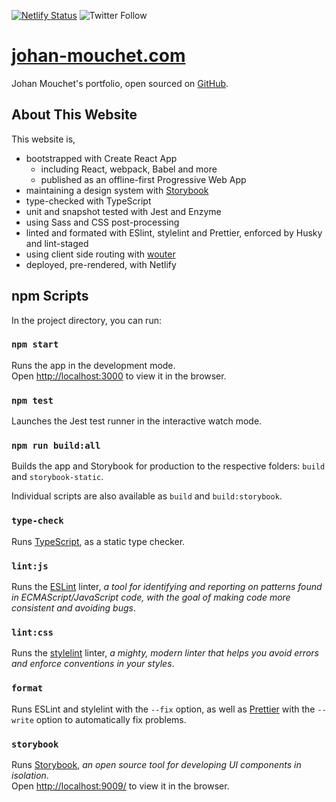 [![Netlify Status](https://api.netlify.com/api/v1/badges/7fdfd6f4-e67a-4460-b69d-98bd88e189f8/deploy-status)](https://app.netlify.com/sites/johan-mouchet/deploys) ![Twitter Follow](https://img.shields.io/twitter/follow/JohanMouchet?style=social)

# [johan-mouchet.com](https://www.johan-mouchet.com/)

Johan Mouchet's portfolio, open sourced on [GitHub](https://github.com/JohanMouchet/johan-mouchet.com).

## About This Website

This website is,

- bootstrapped with Create React App
  - including React, webpack, Babel and more
  - published as an offline-first Progressive Web App
- maintaining a design system with [Storybook](https://www.johan-mouchet.com/storybook/?path=/docs/about-getting-started--page)
- type-checked with TypeScript
- unit and snapshot tested with Jest and Enzyme
- using Sass and CSS post-processing
- linted and formated with ESlint, stylelint and Prettier, enforced by Husky and lint-staged
- using client side routing with [wouter](https://github.com/molefrog/wouter)
- deployed, pre-rendered, with Netlify

## npm Scripts

In the project directory, you can run:

### `npm start`

Runs the app in the development mode.<br>
Open [http://localhost:3000](http://localhost:3000) to view it in the browser.

### `npm test`

Launches the Jest test runner in the interactive watch mode.<br>

### `npm run build:all`

Builds the app and Storybook for production to the respective folders: `build` and `storybook-static`.<br>

Individual scripts are also available as `build` and `build:storybook`.

### `type-check`

Runs [TypeScript](https://www.typescriptlang.org/), as a static type checker.

### `lint:js`

Runs the [ESLint](https://eslint.org/) linter, _a tool for identifying and reporting on patterns found in ECMAScript/JavaScript code, with the goal of making code more consistent and avoiding bugs_.

### `lint:css`

Runs the [stylelint](https://stylelint.io/) linter, _a mighty, modern linter that helps you avoid errors and enforce conventions in your styles_.

### `format`

Runs ESLint and stylelint with the `--fix` option, as well as [Prettier](https://prettier.io/) with the `--write` option to automatically fix problems.

### `storybook`

Runs [Storybook](https://storybook.js.org/), _an open source tool for developing UI components in isolation_.<br>
Open [http://localhost:9009/](http://localhost:9009/) to view it in the browser.

